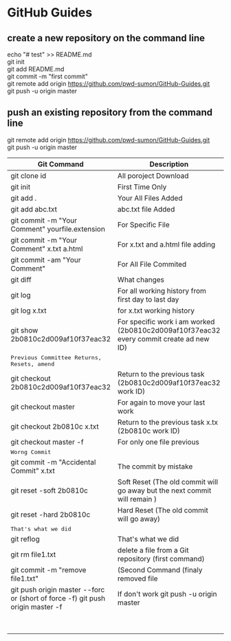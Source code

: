 # GitHub Guides


## create a new repository on the command line
echo "# test" >> README.md  
git init  
git add README.md  
git commit -m "first commit"  
git remote add origin https://github.com/pwd-sumon/GitHub-Guides.git  
git push -u origin master  


## push an existing repository from the command line  
git remote add origin https://github.com/pwd-sumon/GitHub-Guides.git   
git push -u origin master   



| Git Command | Description |
|-------------|-------------|
| git clone id | All poroject Download |
| git init | First Time Only  |
| git add . | Your All Files Added |
| git add abc.txt | abc.txt file Added |
| git commit -m "Your Comment" yourfile.extension | For Specific File |
| git commit -m "Your Comment" x.txt a.html | For x.txt and a.html file adding |
| git commit -am "Your Comment" | For All File Commited |
| git diff | What changes |
| git log | For all working history from first day to last day  |
| git log x.txt | for x.txt working history |
| git show 2b0810c2d009af10f37eac32 | For specific work i am worked (2b0810c2d009af10f37eac32 every commit create ad new ID) |
| <kbd>Previous Committee Returns, Resets, amend</kbd>|
| git checkout 2b0810c2d009af10f37eac32 | Return to the previous task (2b0810c2d009af10f37eac32 work ID) |
| git checkout master | For again to move your last work |
| git checkout 2b0810c x.txt |  Return to the previous task x.tx (2b0810c work ID) |
| git checkout master -f | For only one file previous |
|<kbd>Worng Commit</kbd>|
| git commit -m "Accidental Commit" x.txt | The commit by mistake |
| git reset -soft 2b0810c | Soft Reset (The old commit will go away but the next commit will remain ) |
| git reset -hard 2b0810c | Hard Reset (The old commit will go away) |
|<kbd>That's what we did</kbd>|
| git reflog | That's what we did |
| git rm file1.txt | delete a file from a Git repository (first command) |
| git commit -m "remove file1.txt"  | (Second Command (finaly removed file  |
| git push origin master --forc or (short of force -f) git push origin master -f | If don't work git push -u origin master |
|  |  |
|  |  |
|  |  |
|  |  |
|  |  |
|  |  |
|  |  |
|  |  |
